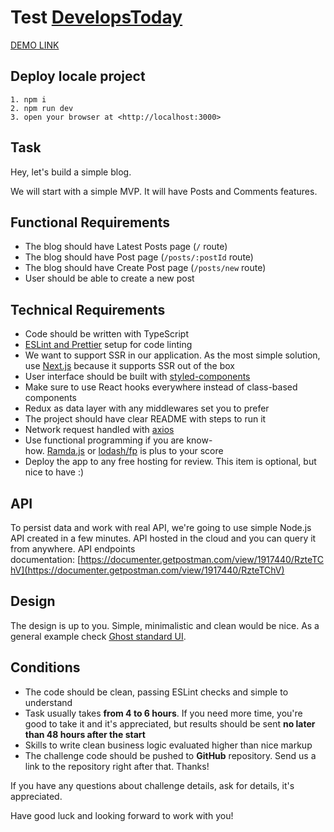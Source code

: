# Test [DevelopsToday](https://www.notion.so/Front-End-React-test-assessment-by-DevelopsToday-ed99f6bce4de41bd940d2dcf98abc01a)

  [DEMO LINK](https://next-js-hrv7mk4k3.now.sh/)

## Deploy locale project
    1. npm i
    2. npm run dev
    3. open your browser at <http://localhost:3000>

## Task

Hey, let's build a simple blog.

We will start with a simple MVP. It will have Posts and Comments features.

## **Functional Requirements**

- The blog should have Latest Posts page (`/` route)
- The blog should have Post page (`/posts/:postId` route)
- The blog should have Create Post page (`/posts/new` route)
- User should be able to create a new post

## **Technical Requirements**

- Code should be written with TypeScript
- [ESLint and Prettier](https://dev.to/robertcoopercode/using-eslint-and-prettier-in-a-typescript-project-53jb) setup for code linting
- We want to support SSR in our application. As the most simple solution, use [Next.js](https://nextjs.org/) because it supports SSR out of the box
- User interface should be built with [styled-components](https://www.styled-components.com/)
- Make sure to use React hooks everywhere instead of class-based components
- Redux as data layer with any middlewares set you to prefer
- The project should have clear README with steps to run it
- Network request handled with [axios](https://github.com/axios/axios)
- Use functional programming if you are know-how. [Ramda.js](http://ramdajs.com/) or [lodash/fp](https://github.com/lodash/lodash/wiki/FP-Guide) is plus to your score
- Deploy the app to any free hosting for review. This item is optional, but nice to have :)

## **API**

To persist data and work with real API, we're going to use simple Node.js API created in a few minutes. API hosted in the cloud and you can query it from anywhere. API endpoints documentation: [https://documenter.getpostman.com/view/1917440/RzteTChV](https://documenter.getpostman.com/view/1917440/RzteTChV)

## **Design**

The design is up to you. Simple, minimalistic and clean would be nice. As a general example check [Ghost standard UI](https://blog.ghost.org/).

## **Conditions**

- The code should be clean, passing ESLint checks and simple to understand
- Task usually takes **from 4 to 6 hours**. If you need more time, you're good to take it and it's appreciated, but results should be sent **no later than 48 hours after the start**
- Skills to write clean business logic evaluated higher than nice markup
- The challenge code should be pushed to **GitHub** repository. Send us a link to the repository right after that. Thanks!

If you have any questions about challenge details, ask for details, it's appreciated.

Have good luck and looking forward to work with you!